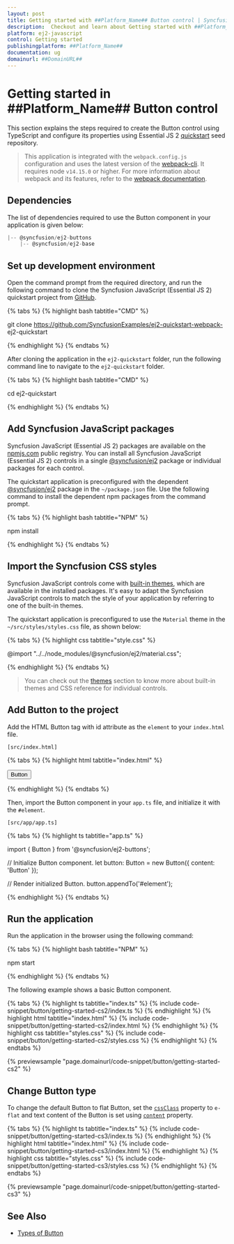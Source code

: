 ```yaml
---
layout: post
title: Getting started with ##Platform_Name## Button control | Syncfusion
description:  Checkout and learn about Getting started with ##Platform_Name## Button control of Syncfusion Essential JS 2 and more details.
platform: ej2-javascript
control: Getting started 
publishingplatform: ##Platform_Name##
documentation: ug
domainurl: ##DomainURL##
---
```


# Getting started in ##Platform_Name## Button control

This section explains the steps required to create the Button control using TypeScript and configure its properties using Essential JS 2 [quickstart](https://github.com/SyncfusionExamples/ej2-quickstart-webpack-) seed repository.

> This application is integrated with the `webpack.config.js` configuration and uses the latest version of the [webpack-cli](https://webpack.js.org/api/cli/#commands). It requires node `v14.15.0` or higher. For more information about webpack and its features, refer to the [webpack documentation](https://webpack.js.org/guides/getting-started/).

## Dependencies

The list of dependencies required to use the Button component in your application is given below:

```js
|-- @syncfusion/ej2-buttons
    |-- @syncfusion/ej2-base
```

## Set up development environment

Open the command prompt from the required directory, and run the following command to clone the Syncfusion JavaScript (Essential JS 2) quickstart project from [GitHub](https://github.com/SyncfusionExamples/ej2-quickstart-webpack-).

{% tabs %}
{% highlight bash tabtitle="CMD" %}

git clone https://github.com/SyncfusionExamples/ej2-quickstart-webpack- ej2-quickstart

{% endhighlight %}
{% endtabs %}

After cloning the application in the `ej2-quickstart` folder, run the following command line to navigate to the `ej2-quickstart` folder.

{% tabs %}
{% highlight bash tabtitle="CMD" %}

cd ej2-quickstart

{% endhighlight %}
{% endtabs %}

## Add Syncfusion JavaScript packages

Syncfusion JavaScript (Essential JS 2) packages are available on the [npmjs.com](https://www.npmjs.com/~syncfusionorg) public registry. You can install all Syncfusion JavaScript (Essential JS 2) controls in a single [@syncfusion/ej2](https://www.npmjs.com/package/@syncfusion/ej2) package or individual packages for each control.

The quickstart application is preconfigured with the dependent [@syncfusion/ej2](https://www.npmjs.com/package/@syncfusion/ej2) package in the `~/package.json` file. Use the following command to install the dependent npm packages from the command prompt.

{% tabs %}
{% highlight bash tabtitle="NPM" %}

npm install

{% endhighlight %}
{% endtabs %}

## Import the Syncfusion CSS styles

Syncfusion JavaScript controls come with [built-in themes](https://ej2.syncfusion.com/documentation/appearance/theme/), which are available in the installed packages. It's easy to adapt the Syncfusion JavaScript controls to match the style of your application by referring to one of the built-in themes.

The quickstart application is preconfigured to use the `Material` theme in the `~/src/styles/styles.css` file, as shown below: 

{% tabs %}
{% highlight css tabtitle="style.css" %}

@import "../../node_modules/@syncfusion/ej2/material.css";

{% endhighlight %}
{% endtabs %}

> You can check out the [themes](https://ej2.syncfusion.com/documentation/appearance/theme/) section to know more about built-in themes and CSS reference for individual controls.

## Add Button to the project

Add the HTML Button tag with id attribute as the `element` to your `index.html` file.

`[src/index.html]`

{% tabs %}
{% highlight html tabtitle="index.html" %}

<!DOCTYPE html>
<html lang="en">

<head>
    <title>Essential JS 2</title>
    <meta charset="utf-8" />
    <meta name="viewport" content="width=device-width, initial-scale=1.0, user-scalable=no" />
    <meta name="description" content="Essential JS 2" />
</head>

<body>
    <div>
        <!--Element which is going to render-->
        <button id="element">Button</button>
    </div>

</body>

</html>

{% endhighlight %}
{% endtabs %}

Then, import the Button component in your `app.ts` file, and initialize it with the `#element`.

`[src/app/app.ts]`

{% tabs %}
{% highlight ts tabtitle="app.ts" %}

import { Button } from '@syncfusion/ej2-buttons';

// Initialize Button component.
let button: Button = new Button({ content: 'Button' });

// Render initialized Button.
button.appendTo('#element');

{% endhighlight %}
{% endtabs %}

## Run the application

Run the application in the browser using the following command:

{% tabs %}
{% highlight bash tabtitle="NPM" %}

npm start

{% endhighlight %}
{% endtabs %}

The following example shows a basic Button component.

{% tabs %}
{% highlight ts tabtitle="index.ts" %}
{% include code-snippet/button/getting-started-cs2/index.ts %}
{% endhighlight %}
{% highlight html tabtitle="index.html" %}
{% include code-snippet/button/getting-started-cs2/index.html %}
{% endhighlight %}
{% highlight css tabtitle="styles.css" %}
{% include code-snippet/button/getting-started-cs2/styles.css %}
{% endhighlight %}
{% endtabs %}
          
{% previewsample "page.domainurl/code-snippet/button/getting-started-cs2" %}

## Change Button type

To change the default Button to flat Button, set the [`cssClass`](https://ej2.syncfusion.com/documentation/api/button/#cssclass) property to `e-flat` and text content of the Button is set using [`content`](https://ej2.syncfusion.com/documentation/api/button/#content) property.

{% tabs %}
{% highlight ts tabtitle="index.ts" %}
{% include code-snippet/button/getting-started-cs3/index.ts %}
{% endhighlight %}
{% highlight html tabtitle="index.html" %}
{% include code-snippet/button/getting-started-cs3/index.html %}
{% endhighlight %}
{% highlight css tabtitle="styles.css" %}
{% include code-snippet/button/getting-started-cs3/styles.css %}
{% endhighlight %}
{% endtabs %}
          
{% previewsample "page.domainurl/code-snippet/button/getting-started-cs3" %}

## See Also

* [Types of Button](https://ej2.syncfusion.com/documentation/button/types-and-styles#button-types)